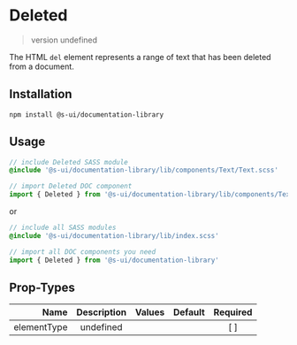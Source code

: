# Deleted
> version undefined

The HTML `del` element represents a range of text that has been deleted from a document.

## Installation
`npm install @s-ui/documentation-library`

## Usage
```scss
// include Deleted SASS module
@include '@s-ui/documentation-library/lib/components/Text/Text.scss'
```

```js
// import Deleted DOC component
import { Deleted } from '@s-ui/documentation-library/lib/components/Text/Text.js'
```

or

```scss
// include all SASS modules
@include '@s-ui/documentation-library/lib/index.scss'
```

```js
// import all DOC components you need
import { Deleted } from '@s-ui/documentation-library'
```

## Prop-Types

| Name | Description | Values  | Default | Required |
| ---: |:---:| ---:| ---: |:---: |
| elementType | undefined | | |  [ ]  |
